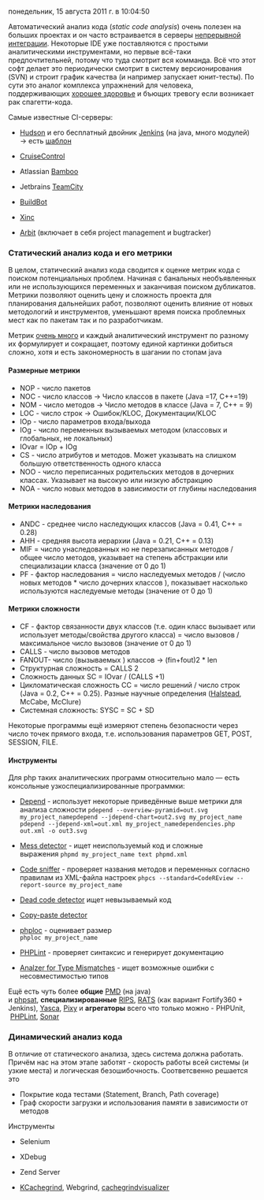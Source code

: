 понедельник, 15 августа 2011 г. в 10:04:50

Автоматический анализ кода (_static code analysis_) очень полезен на больших проектах и он часто встраивается в серверы [непрерывной интеграции](http://www.martinfowler.com/articles/continuousIntegration.html). Некоторые IDE уже поставляются с простыми аналитическими инструментами, но первые всё-таки предпочтительней, потому что туда смотрит вся комманда. Всё что этот софт делает это периодически смотрит в систему версионирования (SVN) и строит график качества (и например запускает юнит-тесты). По сути это аналог комплекса упражнений для человека, поддерживающих [хорошее здоровье](http://ithappens.ru/story/7693) и бъющих тревогу если возникает рак спагетти-кода.

Самые известные CI-серверы:

- [Hudson](http://hudson-ci.org/) и его бесплатный двойник [Jenkins](http://jenkins-ci.org/) (на java, много модулей) → есть [шаблон](http://jenkins-php.org/)
- [CruiseControl](http://cruisecontrol.sourceforge.net/)
- Atlassian [Bamboo](http://www.atlassian.com/software/bamboo/)
- Jetbrains [TeamCity](http://www.jetbrains.com/teamcity/)
- [BuildBot](http://trac.buildbot.net/)  
    
- [Xinc  
    ](http://code.google.com/p/xinc/)
- [Arbit](http://arbitracker.org/arbit/about.html) (включает в себя project management и bugtracker)

### Статический анализ кода и его метрики

В целом, статический анализ кода сводится к оценке метрик кода с поиском потенциальных проблем. Начиная с банальных необъявленных или не использующихся переменных и заканчивая поиском дубликатов. Метрики позволяют оценить цену и сложность проекта для планирования дальнейших работ, позволяют оценить влияние от новых методологий и инструментов, уменьшают время поиска проблемных мест как по пакетам так и по разработчикам.

Метрик [очень много](http://www.aivosto.com/project/help/pm-list.html) и каждый аналитический инструмент по разному их формулирует и сокращает, поэтому единой картинки добиться сложно, хотя и есть закономерность в шагании по стопам java

#### Размерные метрики

- NOP - число пакетов
- NOC - число классов → Число классов в пакете (Java =17, C++=19)
- NOM - число методов → Число методов в классе (Java = 7, C++ = 9)
- LOC - число строк → Ошибок/KLOC, Документации/KLOC
- IOp - число параметров входа/выхода
- IOg - число переменных вызываемых методом (классовых и глобальных, не локальных)
- IOvar = IOp + IOg
- CS - число атрибутов и методов. Может указывать на слишком большую ответственность одного класса
- NOO - число переписанных родительских методов в дочерних классах. Указывает на высокую или низкую абстракцию
- NOA - число новых методов в зависимости от глубины наследования

#### Метрики наследования

- ANDC - среднее число наследующих классов (Java = 0.41, C++ = 0.28)
- AHH - средняя высота иерархии (Java = 0.21, C++ = 0.13)
- MIF = число унаследованных но не перезаписанных методов / общее число методов, указывает на степень абстракции или специализации класса (значение от 0 до 1)
- PF - фактор наследования = число наследуемых методов / (число новых методов * число дочерних классов ), показывает насколько используются наследуемые методы (значение от 0 до 1)

#### Метрики сложности

- CF - фактор связанности двух классов (т.е. один класс вызывает или использует методы/свойства другого класса) = число вызовов / максимальное число вызовов (значение от 0 до 1)
- CALLS - число вызовов методов
- FANOUT- число (вызываемых ) классов → (fin+fout)2 * len
- Структурная сложность = CALLS 2
- Сложность данных SC = IOvar / (CALLS +1)
- Цикломатическая сложность CC = число решений / число строк (Java = 0.2, C++ = 0.25). Разные научные определения ([Halstead](http://en.wikipedia.org/wiki/Halstead_complexity_measures), McCabe, McClure)
- Системная сложность: SYSC = SC + SD

Некоторые программы ещё измеряют степень безопасности через число точек прямого входа, т.е. использования параметров GET, POST, SESSION, FILE. 

  

#### Инструменты

Для php таких аналитических программ относительно мало — есть консольные узкоспециализированные программки:

- [Depend](http://pdepend.org/) - использует некоторые приведённые выше метрики для анализа сложности `pdepend --overview-pyramid=out.svg my_project_namepdepend --jdepend-chart=out2.svg my_project_name   pdepend --jdepend-xml=out.xml my_project_namedependencies.php out.xml -o out3.svg`  
    
- [Mess detector](http://phpmd.org/) - ищет неиспользуемый код и сложные выражения `phpmd my_project_name text phpmd.xml`  
    
- [Code sniffer](http://pear.php.net/package/PHP_CodeSniffer/) - проверяет названия методов и переменных согласно правилам из XML-файла настроек `phpcs --standard=CodeREview --report-source my_project_name`  
    
- [Dead code detector](https://github.com/sebastianbergmann/phpdcd) ищет невызываемый код
- [Copy-paste detector](https://github.com/sebastianbergmann/phpcpd)
- [phploc](http://github.com/sebastianbergmann/phploc) - оценивает размер  
    `phploc my_project_name`  
    
- [PHPLint](http://www.icosaedro.it/phplint/) - проверяет синтаксис и генерирует документацию
- [Analzer for Type Mismatches](https://github.com/colder/phantm) - ищет возможные ошибки с несовместимостью типов

Ещё есть чуть более **общие** [PMD](http://pmd.sourceforge.net/) (на java) и [phpsat](http://www.program-transformation.org/PHP/PhpSat), **специализированные** [RIPS](http://www.php-security.org/2010/05/24/mops-submission-09-rips-a-static-source-code-analyser-for-vulnerabilities-in-php-scripts/index.html), [RATS](https://www.fortify.com/ssa-elements/threat-intelligence/rats.html) (как вариант Fortify360 + Jenkins), [Yasca](http://yasca.org/), [Pixy](http://pixybox.seclab.tuwien.ac.at/pixy/) и **агрегаторы** всего что только можно - PHPUnit,  [PHPLint](http://www.icosaedro.it/phplint/), [Sonar](http://www.sonarsource.org/)

### Динамический анализ кода

В отличие от статического анализа, здесь система должна работать. Причём нас на этом этапе заботят - скорость работы всей системы (и узкие места) и логическая безошибочность. Соответсвенно решается это  

- Покрытие кода тестами (Statement, Branch, Path coverage)
- Граф скорости загрузки и использования памяти в зависимости от методов

Инструменты

- Selenium
- XDebug  
    
- Zend Server
- [KCachegrind](http://kcachegrind.sourceforge.net/html/Home.html), Webgrind, [cachegrindvisualizer](http://code.google.com/p/cachegrindvisualizer/)